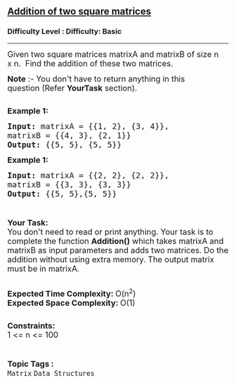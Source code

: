 <h2><a href="https://www.geeksforgeeks.org/problems/addition-of-two-square-matrices4916/1">Addition of two square matrices</a></h2><h3>Difficulty Level : Difficulty: Basic</h3><hr><div class="problems_problem_content__Xm_eO"><p><span style="font-size:18px">Given two square matrices matrixA and matrixB of size n x&nbsp;n.&nbsp; Find the addition of these two matrices.</span></p>

<p><span style="font-size:18px"><strong>Note</strong> :- You don't have to return anything in this question&nbsp;(Refer <strong>YourTask</strong> section).</span><br>
&nbsp;</p>

<p><span style="font-size:18px"><strong>Example 1:</strong></span></p>

<pre><span style="font-size:18px"><strong>Input: </strong>matrixA = {{1, 2}, {3, 4}},
matrixB = {{4, 3}, {2, 1}}
<strong>Output: </strong>{{5, 5}, {5, 5}}</span>
</pre>

<p><span style="font-size:18px"><strong>Example 1:</strong></span></p>

<pre><span style="font-size:18px"><strong>Input: </strong>matrixA = {{2, 2}, {2, 2}},
matrixB = {{3, 3}, {3, 3}}
<strong>Output: </strong>{{5, 5},{5, 5}}</span>
</pre>

<p>&nbsp;</p>

<p><span style="font-size:18px"><strong>Your Task:</strong><br>
You don't need to read or print anything. Your task is to complete the function&nbsp;<strong>Addition()</strong>&nbsp;which takes matrixA and matrixB as input parameters and adds two matrices. Do the addition without using extra memory. The output matrix must be in matrixA.</span><br>
&nbsp;</p>

<p><span style="font-size:18px"><strong>Expected Time Complexity:&nbsp;</strong>O(n<sup>2</sup>)<br>
<strong>Expected Space Complexity:&nbsp;</strong>O(1)</span><br>
&nbsp;</p>

<p><span style="font-size:18px"><strong>Constraints:</strong><br>
1 &lt;= n &lt;= 100</span></p>
</div><br><p><span style=font-size:18px><strong>Topic Tags : </strong><br><code>Matrix</code>&nbsp;<code>Data Structures</code>&nbsp;